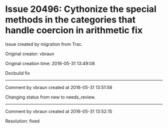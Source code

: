 # Issue 20496: Cythonize the special methods in the categories that handle coercion in arithmetic fix

Issue created by migration from Trac.

Original creator: vbraun

Original creation time: 2016-05-31 13:49:08

Docbuild fix


---

Comment by vbraun created at 2016-05-31 13:51:58

Changing status from new to needs_review.


---

Comment by vbraun created at 2016-05-31 13:52:15

Resolution: fixed
